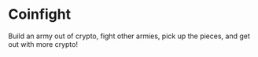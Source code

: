 # Coinfight

Build an army out of crypto, fight other armies, pick up the pieces, and get out with more crypto!